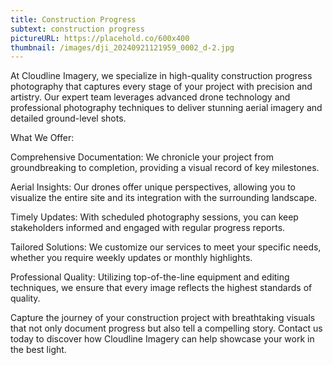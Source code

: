 ```yaml
---
title: Construction Progress
subtext: construction progress
pictureURL: https://placehold.co/600x400
thumbnail: /images/dji_20240921121959_0002_d-2.jpg
---
```

At Cloudline Imagery, we specialize in high-quality construction progress photography that captures every stage of your project with precision and artistry. Our expert team leverages advanced drone technology and professional photography techniques to deliver stunning aerial imagery and detailed ground-level shots.

What We Offer:

Comprehensive Documentation: We chronicle your project from groundbreaking to completion, providing a visual record of key milestones.

Aerial Insights: Our drones offer unique perspectives, allowing you to visualize the entire site and its integration with the surrounding landscape.

Timely Updates: With scheduled photography sessions, you can keep stakeholders informed and engaged with regular progress reports.

Tailored Solutions: We customize our services to meet your specific needs, whether you require weekly updates or monthly highlights.

Professional Quality: Utilizing top-of-the-line equipment and editing techniques, we ensure that every image reflects the highest standards of quality.

Capture the journey of your construction project with breathtaking visuals that not only document progress but also tell a compelling story. Contact us today to discover how Cloudline Imagery can help showcase your work in the best light.
